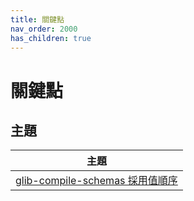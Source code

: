 ```yaml
---
title: 關鍵點
nav_order: 2000
has_children: true
---
```



# 關鍵點


## 主題

| 主題 |
| --- |
| [glib-compile-schemas 採用值順序](https://samwhelp.github.io/note-about-ubuntu/read/key-point/value-compile-apply-order.html) |



